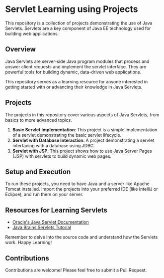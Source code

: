 # Servlet Learning using Projects

This repository is a collection of projects demonstrating the use of Java Servlets. Servlets are a key component of Java EE technology used for building web applications.

## Overview

Java Servlets are server-side Java program modules that process and answer client requests and implement the servlet interface. They are powerful tools for building dynamic, data-driven web applications.

This repository serves as a learning resource for anyone interested in getting started with or advancing their knowledge in Java Servlets.

## Projects

The projects in this repository cover various aspects of Java Servlets, from basics to more advanced topics.

1. **Basic Servlet Implementation**: This project is a simple implementation of a servlet demonstrating the basic servlet lifecycle.
2. **Servlet with Database Interaction**: A project demonstrating a servlet interfacing with a database using JDBC.
3. **Servlet with JSP**: This project shows how to use Java Server Pages (JSP) with servlets to build dynamic web pages.

## Setup and Execution

To run these projects, you need to have Java and a server like Apache Tomcat installed. Import the projects into your preferred IDE (like IntelliJ or Eclipse), and run them on your server.

## Resources for Learning Servlets

- [Oracle's Java Servlet Documentation](https://docs.oracle.com/javaee/7/tutorial/servlets001.htm)
- [Java Brains Servlets Tutorial](https://javabrains.io/courses/javaee_javaservlets)

Remember to delve into the source code and understand how the Servlets work. Happy Learning!

## Contributions

Contributions are welcome! Please feel free to submit a Pull Request.


